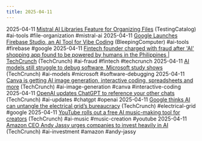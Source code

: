 ```yaml
---
title: 2025-04-11
---
```


2025-04-11 [Mistral AI Libraries Feature for Organizing Files](https://www.testingcatalog.com/mistral-ai-introduces-libraries-feature-for-organizing-files/) (TestingCatalog) #ai-tools #file-organization #mistral-ai
2025-04-11 [Google Launches Firebase Studio, an AI Tool for Vibe Coding](https://www.bleepingcomputer.com/news/google/google-takes-on-cursor-with-firebase-studio-its-ai-builder-for-vibe-coding/) (BleepingComputer) #ai-tools #firebase #google
2025-04-11 [Fintech founder charged with fraud after 'AI' shopping app found to be powered by humans in the Philippines | TechCrunch](https://techcrunch.com/2025/04/10/fintech-founder-charged-with-fraud-after-ai-shopping-app-found-to-be-powered-by-humans-in-the-philippines/?guccounter=1&guce_referrer=aHR0cHM6Ly9uZXdzLnljb21iaW5hdG9yLmNvbS8&guce_referrer_sig=AQAAALBlFAKBynlUMjPKhXe4asT82eruEHNAaunwHVqMmwZqk55yQd9YSRP0WZJowEcIiRHe28XPLJlkol2cXjeAMuSDH0Lt9H6Ous7TjC3AczGU-gQ9WBA3yjaOUwQhqUBgCddSGlzfAUd9cff9gWoHt7d1an-1D2ezpXkREo38Ra_7) (TechCrunch) #ai-fraud #fintech #techcrunch
2025-04-11 [AI models still struggle to debug software, Microsoft study shows](https://techcrunch.com/2025/04/10/ai-models-still-struggle-to-debug-software-microsoft-study-shows/) (TechCrunch) #ai-models #microsoft #software-debugging
2025-04-11 [Canva is getting AI image generation, interactive coding, spreadsheets and more](https://techcrunch.com/2025/04/10/canva-is-adding-an-ai-assistant-coding-and-sheets-to-its-platform/) (TechCrunch) #ai-image-generation #canva #interactive-coding
2025-04-11 [OpenAI updates ChatGPT to reference your other chats](https://techcrunch.com/2025/04/10/openai-updates-chatgpt-to-reference-your-other-chats/) (TechCrunch) #ai-updates #chatgpt #openai
2025-04-11 [Google thinks AI can untangle the electrical grid’s bureaucracy](https://techcrunch.com/2025/04/10/google-thinks-ai-can-untangle-the-electrical-grids-bureaucracy/) (TechCrunch) #electrical-grid #google
2025-04-11 [YouTube rolls out a free AI music-making tool for creators](https://techcrunch.com/2025/04/10/youtube-rolls-out-a-free-ai-music-making-tool-for-creators/) (TechCrunch) #ai-music #music-creation #youtube
2025-04-11 [Amazon CEO Andy Jassy urges companies to invest heavily in AI](https://techcrunch.com/2025/04/10/amazon-ceo-andy-jassy-urges-companies-to-invest-heavily-in-ai/) (TechCrunch) #ai-investment #amazon #andy-jassy
